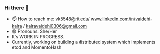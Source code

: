 ### Hi there 👋

- 📫 How to reach me: vk5548@rit.edu/ www.linkedin.com/in/vaidehi-kalra / kalravaidehi0306@gmail.com
- 😄 Pronouns: She/Her 
- It's WORK IN PROGRESS.
- Currently, working on building a distributed system which implements etcd and MomentoHash 
  





